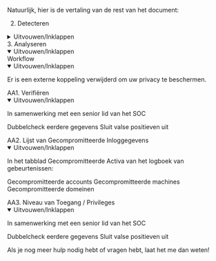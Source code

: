 Natuurlijk, hier is de vertaling van de rest van het document:

2. Detecteren
<details> <summary>Uitvouwen/Inklappen</summary>
Workflow
<details open> <summary>Uitvouwen/Inklappen</summary>

Er is een externe koppeling verwijderd om uw privacy te beschermen.

</details>
Identificeer Dreigingsindicatoren
<details open> <summary>Uitvouwen/Inklappen</summary>
Waarschuwingen

Waarschuwingen worden gegenereerd door verschillende systemen die eigendom zijn van het Security/SOC-team. De belangrijkste bronnen voor waarschuwingen zijn:

Tickets
SIEM
Anti-Virus / EDR
Rapporten
DNS
Web Proxy
Fouten van mailservers
Meldingen

Meldingen komen van externe bronnen, meestal via e-mail, Teams of telefoon. De belangrijkste bronnen voor meldingen zijn:

Gebruikers (intern)
Ontvangers van e-mails (extern)
Derden
ISP
Mailproviders
</details>
Identificeer Risicofactoren
<details open> <summary>Uitvouwen/Inklappen</summary>
Algemeen
Diefstal van inloggegevens
Malwarelevering
Criminele activiteiten
Chantage / Losgeld
Bedrijfsspecifiek
Financiële verliezen
Verlies van contract
Contract niet verlengd
Lagere bieding aan onze klanten
Boetes
Regelgeving
</details>
Gegevensverzameling

Deze sectie beschrijft de informatie die moet worden verzameld en gedocumenteerd over het incident. Er zijn veel bronnen om je te helpen met die fase Er is een externe koppeling verwijderd om uw privacy te beschermen..

<details open> <summary>Uitvouwen/Inklappen</summary>

Domeinen

Reputatie
Registrar
Eigenaar
IP
Meerstaps / Doorverwijzing
Technologieën van de site
WordPress
Joomla
Aangepaste pagina (inloggegevens phish)

IP

Reputatie
Eigenaar
Geolocatie
Andere domeinen op dat IP
</details>
Categoriseren
<details open> <summary>Uitvouwen/Inklappen</summary>

Bepaal het type

</details>
Triëren
<details open> <summary>Uitvouwen/Inklappen</summary>

Bepaal

Impact
Van
Financieel
Gegevensverlies
Omvang (Aantal mensen)
</details> </details>
3. Analyseren
<details open> <summary>Uitvouwen/Inklappen</summary>
Workflow
<details open> <summary>Uitvouwen/Inklappen</summary>

Er is een externe koppeling verwijderd om uw privacy te beschermen.

</details>
AA1. Verifiëren
<details open> <summary>Uitvouwen/Inklappen</summary>

In samenwerking met een senior lid van het SOC

Dubbelcheck eerdere gegevens
Sluit valse positieven uit
</details>
AA2. Lijst van Gecompromitteerde Inloggegevens
<details open> <summary>Uitvouwen/Inklappen</summary>

In het tabblad Gecompromitteerde Activa van het logboek van gebeurtenissen:

Gecompromitteerde accounts
Gecompromitteerde machines
Gecompromitteerde domeinen
</details>
AA3. Niveau van Toegang / Privileges
<details open> <summary>Uitvouwen/Inklappen</summary>

In samenwerking met een senior lid van het SOC

Dubbelcheck eerdere gegevens
Sluit valse positieven uit
</details> </details>

Als je nog meer hulp nodig hebt of vragen hebt, laat het me dan weten!